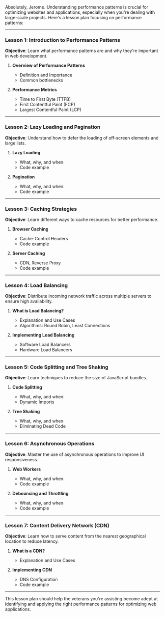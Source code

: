 Absolutely, Jerome. Understanding performance patterns is crucial for optimizing websites and applications, especially when you're dealing with large-scale projects. Here's a lesson plan focusing on performance patterns:

---

### Lesson 1: Introduction to Performance Patterns

**Objective**: Learn what performance patterns are and why they're important in web development.

1. **Overview of Performance Patterns**
   - Definition and Importance
   - Common bottlenecks

2. **Performance Metrics**
   - Time to First Byte (TTFB)
   - First Contentful Paint (FCP)
   - Largest Contentful Paint (LCP)

---

### Lesson 2: Lazy Loading and Pagination

**Objective**: Understand how to defer the loading of off-screen elements and large lists.

1. **Lazy Loading**
   - What, why, and when
   - Code example

2. **Pagination**
   - What, why, and when
   - Code example

---

### Lesson 3: Caching Strategies

**Objective**: Learn different ways to cache resources for better performance.

1. **Browser Caching**
   - Cache-Control Headers
   - Code example

2. **Server Caching**
   - CDN, Reverse Proxy
   - Code example

---

### Lesson 4: Load Balancing

**Objective**: Distribute incoming network traffic across multiple servers to ensure high availability.

1. **What is Load Balancing?**
   - Explanation and Use Cases
   - Algorithms: Round Robin, Least Connections

2. **Implementing Load Balancing**
   - Software Load Balancers
   - Hardware Load Balancers

---

### Lesson 5: Code Splitting and Tree Shaking

**Objective**: Learn techniques to reduce the size of JavaScript bundles.

1. **Code Splitting**
   - What, why, and when
   - Dynamic Imports

2. **Tree Shaking**
   - What, why, and when
   - Eliminating Dead Code

---

### Lesson 6: Asynchronous Operations

**Objective**: Master the use of asynchronous operations to improve UI responsiveness.

1. **Web Workers**
   - What, why, and when
   - Code example

2. **Debouncing and Throttling**
   - What, why, and when
   - Code example

---

### Lesson 7: Content Delivery Network (CDN)

**Objective**: Learn how to serve content from the nearest geographical location to reduce latency.

1. **What is a CDN?**
   - Explanation and Use Cases

2. **Implementing CDN**
   - DNS Configuration
   - Code example

---

This lesson plan should help the veterans you're assisting become adept at identifying and applying the right performance patterns for optimizing web applications.